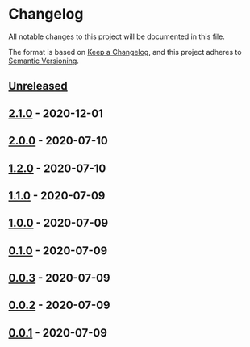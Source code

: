 # Changelog

All notable changes to this project will be documented in this file.

The format is based on [Keep a Changelog](https://keepachangelog.com/en/1.0.0/),
and this project adheres to [Semantic Versioning](https://semver.org/spec/v2.0.0.html).



## [Unreleased]

## [2.1.0] - 2020-12-01

## [2.0.0] - 2020-07-10

## [1.2.0] - 2020-07-10

## [1.1.0] - 2020-07-09

## [1.0.0] - 2020-07-09

## [0.1.0] - 2020-07-09

## [0.0.3] - 2020-07-09

## [0.0.2] - 2020-07-09

## [0.0.1] - 2020-07-09

[Unreleased]: https://github.com/stone-z/test-gh-workflows/compare/v2.1.0...HEAD
[2.1.0]: https://github.com/stone-z/test-gh-workflows/compare/v2.0.0...v2.1.0
[2.0.0]: https://github.com/stone-z/test-gh-workflows/compare/v1.2.0...v2.0.0
[1.2.0]: https://github.com/stone-z/test-gh-workflows/compare/v1.1.0...v1.2.0
[1.1.0]: https://github.com/stone-z/test-gh-workflows/compare/v1.0.0...v1.1.0
[1.0.0]: https://github.com/stone-z/test-gh-workflows/compare/v0.1.0...v1.0.0
[0.1.0]: https://github.com/stone-z/test-gh-workflows/compare/v0.0.3...v0.1.0
[0.0.3]: https://github.com/stone-z/test-gh-workflows/compare/v0.0.2...v0.0.3
[0.0.2]: https://github.com/stone-z/test-gh-workflows/compare/v0.0.1...v0.0.2
[0.0.1]: https://github.com/stone-z/test-gh-workflows/compare/v0.0.1...v0.0.1
<!-- [0.0.2]: https://github.com/stone-z/test-gh-workflows/compare/v0.0.1...v0.0.2 -->
[0.0.1]: https://github.com/stone-z/test-gh-workflows/releases/tag/v0.0.1